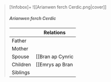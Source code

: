> [!infobox]+
> ![[Arianwen ferch Cerdic.png|cover]]
> ##### Arianwen ferch Cerdic
> || Relations   |
> | ---- | ---- |
> | Father ||
> | Mother |  |
> | Spouse | [[Bran ap Cynric|Bran ap Cynric]] |
> | Children| [[Emrys ap Bran|Emrys ap Bran]], [[Seren ferch Arianwen|Seren ferch Arianwen]] |
> | Siblings ||

